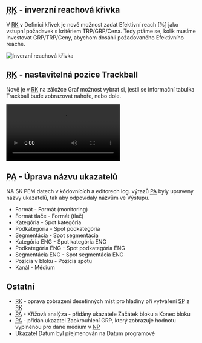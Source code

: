 ﻿---
categories: [fenix]
layout: fenix
---
## <abbr title="Reachové křivky">RK</abbr> - inverzní reachová křivka
V <abbr title="Reachové křivky">RK</abbr> v Definici křivek je nově možnost zadat Efektivní reach [%] jako vstupní požadavek s kritériem TRP/GRP/Cena. Tedy ptáme se, kolik musíme investovat GRP/TRP/Ceny, abychom dosáhli požadovaného Efektivního reache.

![Inverzní reachová křivka]({{site.url}}/data/inverznireachovka.png "Inverzní reachová křivka")

## <abbr title="Reachové křivky">RK</abbr> - nastavitelná pozice Trackball
Nově je v <abbr title="Reachové křivky">RK</abbr> na záložce Graf možnost vybrat si, jestli se informační tabulka Trackball bude zobrazovat nahoře, nebo dole.

<video src="{{site.url}}/data/trackballpozice.mp4" type="video/mp4" controls>Nastavitelná pozice Trackball</video>

## <abbr title="Postanalýza">PA</abbr>  - Úprava názvu ukazatelů 

NA SK PEM datech v kódovnících a editorech log. výrazů <abbr title="Postanalýza">PA</abbr> byly upraveny názvy ukazatelů, tak aby odpovídaly názvům ve Výstupu.

<ul>
<li>Formát - Formát (monitoring)</li>
<li>Formát tlače - Formát (tlač)</li>
<li>Kategória -  Spot kategória</li>
<li>Podkategória - Spot podkategória</li>
<li>Segmentácia - Spot segmentácia</li>
<li>Kategória ENG -  Spot kategória ENG</li>
<li>Podkategória ENG - Spot podkategória ENG</li>
<li>Segmentácia ENG - Spot segmentácia ENG</li>
<li>Pozícia v bloku - Pozícia spotu</li>
<li>Kanál - Médium</li>
</ul>


## Ostatní
<ul>
<li><abbr title="Reachové křivky">RK</abbr> - oprava zobrazení desetinných míst pro hladiny při vytváření <abbr title="Strategický plán">SP</abbr> z <abbr title="Reachové křivky">RK</abbr></li>
<li><abbr title="Postanalýza">PA</abbr> - Křížová analýza - přidány ukazatele Začátek bloku a Konec bloku</li>
<li><abbr title="Postanalýza">PA</abbr> - přidán ukazatel Zaokrouhlení GRP, který zobrazuje hodnotu vyplněnou pro dané médium v <abbr title="Nákupní podmínky">NP</abbr> </li>
<li>Ukazatel Datum byl přejmenován na Datum programové</li>
</ul>
